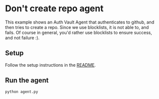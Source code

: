 # Don't create repo agent

This example shows an Auth Vault Agent that authenticates to github, and then tries to create a repo.
Since we use blocklists, it is not able to, and fails.
Of course in general, you'd rather use blocklists to ensure success, and not failure :).

## Setup

Follow the setup instructions in the [README](../README.md).

## Run the agent

```bash
python agent.py
```
